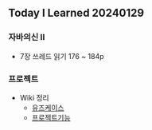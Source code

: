 Today I Learned 20240129
---

### 자바의신 II

- 7장 쓰레드 읽기 176 ~ 184p

### 프로젝트

- Wiki 정리
  - [유즈케이스](https://github.com/f-lab-edu/king-of-accounting/wiki/%EC%9C%A0%EC%8A%A4-%EC%BC%80%EC%9D%B4%EC%8A%A4)
  - [프로젝트기능](https://github.com/f-lab-edu/king-of-accounting/wiki/%ED%94%84%EB%A1%9C%EC%A0%9D%ED%8A%B8-%EA%B8%B0%EB%8A%A5)